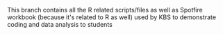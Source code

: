 This branch contains all the R related scripts/files as well as Spotfire workbook (because it's related to R as well) used by KBS to demonstrate coding and data analysis to students

